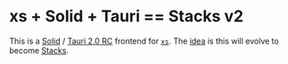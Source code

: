 # xs + Solid + Tauri == Stacks v2

This is a [Solid](https://www.solidjs.com) / [Tauri 2.0
RC](https://v2.tauri.app/blog/tauri-2-0-0-release-candidate/) frontend for
[`xs`](https://github.com/cablehead/xs). The
[idea](https://github.com/cablehead/stacks/issues/58) is this will evolve to
become [Stacks](https://stacks.cross.stream).

